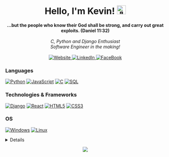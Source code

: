 <h1 align="center">Hello, I'm Kevin! <img src="https://github-production-user-asset-6210df.s3.amazonaws.com/24524555/238178097-766d336d-b87d-44ba-807c-c51de2bc6b4d.gif" width="28px" alt="👋"></h1>

<p align="center">
    <b>...but the people who know their God shall be strong, and carry out great exploits. (Daniel 11:32)</b><br><br>
    <i>
        C, Python and Django Enthusiast<br>
        Software Engineer in the making!<br>
    </i><br>
     <a href="https://kevinwakhisi.info/">
    <img src="https://img.shields.io/badge/Website-blue?style=flat-square&logo=github" alt="Website">
</a>
    </a>
    <a href="https://www.linkedin.com/in/kevin-w-882392258/">
        <img src="https://img.shields.io/badge/LinkedIn-blue?style=flat-square&logo=linkedin" alt="LinkedIn">
    </a>
    <a href="https://www.facebook.com/kevin.wakhisi.50">
        <img src="https://img.shields.io/badge/Facebook-blue?style=flat-square&logo=facebook" alt="FaceBook">
    </a>
</p>

### Languages

[![Python](https://img.shields.io/badge/python-black?style=for-the-badge&logo=python)](https://github.com/K-waks)
[![JavaScript](https://img.shields.io/badge/javascript-black?style=for-the-badge&logo=javascript)](https://github.com/K-waks)
[![C](https://img.shields.io/badge/c-black?style=for-the-badge&logo=c)](https://github.com/K-waks)
[![SQL](https://img.shields.io/badge/sql-black?style=for-the-badge&logo=mysql)](https://github.com/K-waks)

### Technologies & Frameworks

[![Django](https://img.shields.io/badge/django-black?style=for-the-badge&logo=django)](https://github.com/K-waks)
[![React](https://img.shields.io/badge/react-black?style=for-the-badge&logo=react)](https://github.com/K-waks)
[![HTML5](https://img.shields.io/badge/html5-black?style=for-the-badge&logo=html5)](https://github.com/K-waks)
[![CSS3](https://img.shields.io/badge/css3-black?style=for-the-badge&logo=css3)](https://github.com/K-waks)

### OS

[![Windows](https://img.shields.io/badge/Windows-black?style=for-the-badge&logo=Windows)](https://github.com/K-waks)
[![Linux](https://img.shields.io/badge/linux-black?style=for-the-badge&logo=Linux)](https://github.com/K-waks)

<details>
<p align="center">
  <a href="https://github.com/K-waks">
    <img src="http://github-profile-summary-cards.vercel.app/api/cards/profile-details?username=K-waks&theme=transparent" />
  </a>
  <a href="https://github.com/K-waks">
    <img src="https://github-readme-streak-stats.herokuapp.com/?user=K-waks&hide_border=true&card_width=338&theme=transparent" />
  </a>
  <a href="https://github.com/K-waks">
    <img src="http://github-profile-summary-cards.vercel.app/api/cards/stats?username=K-waks&theme=transparent" />
  </a>
  <a href="https://github.com/K-waks">
    <img src="https://github-readme-stats.vercel.app/api/top-langs/?username=K-waks&langs_count=10&exclude_repo=&hide=jupyter%20notebook,vim%20script,cmake,makefile,batchfile,emacs%20lisp,css,html&layout=default&card_width=699&hide_border=true&theme=transparent" />
  </a>
</p>
</details>

<p align="center">
  <a href="https://github.com/K-waks">
    <img src="https://komarev.com/ghpvc/?username=K-waks&color=blue&style=flat)" />
  </a>
</p>
<!--

- 🔭 I’m currently working on ...
- 🌱 I’m currently learning ...
- 👯 I’m looking to collaborate on ...
- 🤔 I’m looking for help with ...
- 💬 Ask me about ...
- 📫 How to reach me: ...
- 😄 Pronouns: ...
- ⚡ Fun fact: ...
  -->
